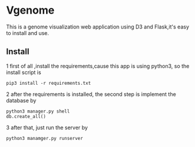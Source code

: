 # Vgenome
This is a genome visualization web application using D3 and Flask,it's easy to install and use.

## Install
1 first of all ,install the requirements,cause this app is using python3, so the install script is 
```
pip3 install -r requirements.txt
```
2 after the requirements is installed, the second step is implement the database by 
``` 
python3 manager.py shell
db.create_all()
```
3 after that, just run the server by 
```
python3 manamger.py runserver
```

